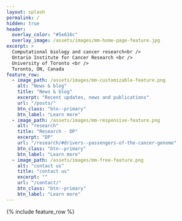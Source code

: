 ```yaml
---
layout: splash
permalink: /
hidden: true
header:
  overlay_color: "#5e616c"
  overlay_image: /assets/images/mm-home-page-feature.jpg
excerpt: >
  Computational biology and cancer research<br />
  Ontario Institute for Cancer Research <br />
  University of Toronto <br />
  Toronto, ON, Canada
feature_row:
  - image_path: /assets/images/mm-customizable-feature.png
    alt: "News & blog"
    title: "News & blog"
    excerpt: "Recent updates, news and publications"
    url: "/posts/"
    btn_class: "btn--primary"
    btn_label: "Learn more"
  - image_path: /assets/images/mm-responsive-feature.png
    alt: "research"
    title: "Research - DP"
    excerpt: "DP"
    url: "/research/#drivers--passengers-of-the-cancer-genome"
    btn_class: "btn--primary"
    btn_label: "Learn more"
  - image_path: /assets/images/mm-free-feature.png
    alt: "contact us"
    title: "contact us"
    excerpt: ""
    url: "/contact/"
    btn_class: "btn--primary"
    btn_label: "Learn more"      
---
```


{% include feature_row %}